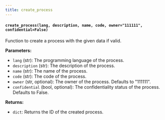 ```yaml
---
title: create_process
---
```


#### `create_process(lang, description, name, code, owner="111111", confidential=False)`

Function to create a process with the given data if valid.

**Parameters:**

- `lang` (str): The programming language of the process.
- `description` (str): The description of the process.
- `name` (str): The name of the process.
- `code` (str): The code of the process.
- `owner` (str, optional): The owner of the process. Defaults to "111111".
- `confidential` (bool, optional): The confidentiality status of the process. Defaults to False.

**Returns:**

- `dict`: Returns the ID of the created process.

